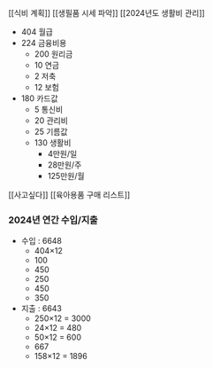 [[식비 계획]]
[[생필품 시세 파악]]
[[2024년도 생활비 관리]]

- 404 월급
- 224 금융비용
	- 200 원리금
	- 10 연금
	- 2 저축
	- 12 보험
- 180 카드값
	- 5 통신비
	- 20 관리비
	- 25 기름값
	- 130 생활비 
		- 4만원/일
		- 28만원/주
		- 125만원/월

[[사고싶다]]
[[육아용품 구매 리스트]]

### 2024년 연간 수입/지출
- 수입 : 6648
	- 404×12
	- 100
	- 450
	- 250
	- 450
	- 350
- 지출 : 6643
	- 250×12 = 3000
	- 24×12 = 480
	- 50×12 = 600
	- 667
	- 158×12 = 1896
